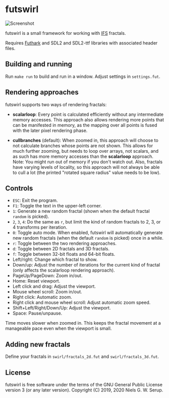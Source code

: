# futswirl

![Screenshot](swirl.png)

futswirl is a small framework for working with
[IFS](https://en.wikipedia.org/wiki/Iterated_function_system) fractals.

Requires [Futhark](http://futhark-lang.org) and SDL2 and SDL2-ttf
libraries with associated header files.


## Building and running

Run `make run` to build and run in a window.  Adjust settings in
`settings.fut`.


## Rendering approaches

futswirl supports two ways of rendering fractals:

  - **scalarloop**: Every point is calculated efficiently without any
    intermediate memory accesses.  This approach also allows rendering
    more points that can be manifested in memory, as the mapping over
    all points is fused with the later pixel rendering phase.

  - **cullbranches** (default): When zoomed in, this approach will
    choose to not calculate branches whose points are not shown.  This
    allows for much further zooming, but needs to loop over arrays, not
    scalars, and as such has more memory accesses than the
    **scalarloop** approach.  Note: You might run out of memory if you
    don't watch out.  Also, fractals have varying levels of locality, so
    this approach will not always be able to cull a lot (the printed
    "rotated square radius" value needs to be low).


## Controls

  - `ESC`: Exit the program.
  - `F1`: Toggle the text in the upper-left corner.
  - `1`: Generate a new random fractal (shown when the default fractal
    `random` is picked).
  - `2`, `3`, `4`: Do the same as `r`, but limit the kind of random
    fractals to 2, 3, or 4 transforms per iteration.
  - `0`: Toggle auto mode.  When enabled, futswirl will automatically
    generate new random fractals (when the default `random` is picked)
    once in a while.
  - `r`: Toggle between the two rendering approaches.
  - `d`: Toggle between 2D fractals and 3D fractals.
  - `f`: Toggle between 32-bit floats and 64-bit floats.
  - Left/right: Change which fractal to show.
  - Down/up: Adjust the number of iterations for the current kind of
    fractal (only affects the scalarloop rendering approach).
  - PageUp/PageDown: Zoom in/out.
  - Home: Reset viewport.
  - Left click and drag: Adjust the viewport.
  - Mouse wheel scroll: Zoom in/out.
  - Right click: Automatic zoom.
  - Right click and mouse wheel scroll: Adjust automatic zoom speed.
  - Shift+Left/Right/Down/Up: Adjust the viewport.
  - Space: Pause/unpause.

Time moves slower when zoomed in.  This keeps the fractal movement at a
manageable pace even when the viewport is small.


## Adding new fractals

Define your fractals in `swirl/fractals_2d.fut` and `swirl/fractals_3d.fut`.


## License

futswirl is free software under the terms of the GNU General Public
License version 3 (or any later version).  Copyright (C) 2019, 2020
Niels G. W. Serup.

